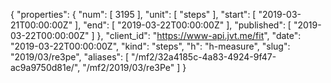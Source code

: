 {
  "properties": {
    "num": [
      3195
    ],
    "unit": [
      "steps"
    ],
    "start": [
      "2019-03-21T00:00:00Z"
    ],
    "end": [
      "2019-03-22T00:00:00Z"
    ],
    "published": [
      "2019-03-22T00:00:00Z"
    ]
  },
  "client_id": "https://www-api.jvt.me/fit",
  "date": "2019-03-22T00:00:00Z",
  "kind": "steps",
  "h": "h-measure",
  "slug": "2019/03/re3pe",
  "aliases": [
    "/mf2/32a4185c-4a83-4924-9f47-ac9a9750d81e/",
    "/mf2/2019/03/re3Pe"
  ]
}
